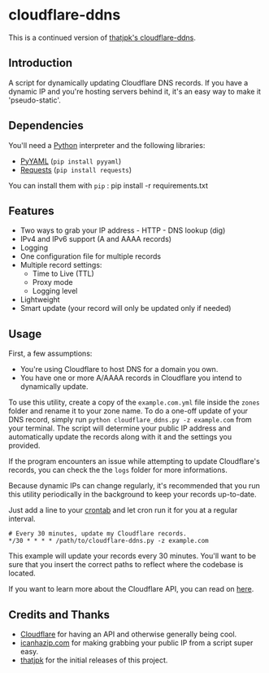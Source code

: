 # cloudflare-ddns
This is a continued version of [thatjpk's cloudflare-ddns](https://github.com/thatjpk/cloudflare-ddns).

## Introduction
A script for dynamically updating Cloudflare DNS records.
If you have a dynamic IP and you're hosting servers behind it, it's an easy way to make it 'pseudo-static'.

## Dependencies
You'll need a [Python](https://www.python.org/downloads/) interpreter and the following libraries:
 - [PyYAML](https://bitbucket.org/xi/pyyaml) (`pip install pyyaml`)
 - [Requests](http://docs.python-requests.org/en/latest/) (`pip install
   requests`)
   
You can install them with `pip` :
	pip install -r requirements.txt
	
## Features
  - Two ways to grab your IP address
        - HTTP 
        - DNS lookup (dig)
  - IPv4 and IPv6 support (A and AAAA records)
  - Logging
  - One configuration file for multiple records
  - Multiple record settings:
  	- Time to Live (TTL)
	- Proxy mode
	- Logging level
  - Lightweight
  - Smart update (your record will only be updated only if needed)

## Usage
First, a few assumptions:
  - You're using Cloudflare to host DNS for a domain you own.
  - You have one or more A/AAAA records in Cloudflare you intend to dynamically update.

To use this utility, create a copy of the `example.com.yml` file inside the `zones` folder and
rename it to your zone name.
To do a one-off update of your DNS record, simply run `python
cloudflare_ddns.py -z example.com` from your terminal.
The script will determine your public IP address and automatically update the records along with it and the settings you provided.

If the program encounters an issue while attempting to update Cloudflare's 
records, you can check the the `logs` folder for more informations.

Because dynamic IPs can change regularly, it's recommended that you run this
utility periodically in the background to keep your records up-to-date.

Just add a line to your [crontab](http://en.wikipedia.org/wiki/Cron) and let
cron run it for you at a regular interval.

    # Every 30 minutes, update my Cloudflare records.
    */30 * * * * /path/to/cloudflare-ddns.py -z example.com

This example will update your records every 30 minutes. You'll want to be sure
that you insert the correct paths to reflect where the codebase is located.

If you want to learn more about the Cloudflare API, you can read on
[here](https://api.cloudflare.com/).

## Credits and Thanks
 - [Cloudflare](https://www.cloudflare.com/) for having an API and otherwise
   generally being cool.
 - [icanhazip.com](http://icanhazip.com/) for making grabbing your public IP
    from a script super easy.
 - [thatjpk](https://github.com/thatjpk/) for the initial releases of this project.

